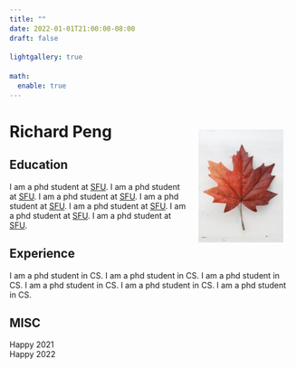 ```yaml
---
title: ""
date: 2022-01-01T21:00:00-08:00
draft: false

lightgallery: true

math:
  enable: true
---
```


# Richard Peng
<img style="float: right;margin:-40px 20px" src="maple leaf.png" width="150" height="200" />  

## Education
I am a phd student at [SFU](https://www.sfu.ca/). I am a phd student at [SFU](https://www.sfu.ca/). I am a phd student at [SFU](https://www.sfu.ca/). I am a phd student at [SFU](https://www.sfu.ca/). I am a phd student at [SFU](https://www.sfu.ca/). I am a phd student at [SFU](https://www.sfu.ca/). I am a phd student at [SFU](https://www.sfu.ca/).  

## Experience
I am a phd student in CS. I am a phd student in CS. I am a phd student in CS. I am a phd student in CS. I am a phd student in CS. I am a phd student in CS.  

## MISC
Happy 2021  
Happy 2022  

